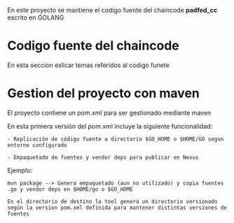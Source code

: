 En este proyecto se mantiene el codigo fuente del chaincode **padfed_cc** escrito en GOLANG

# Codigo fuente del chaincode

En esta seccion exlicar temas referidos al codigo funete

# Gestion del proyecto con maven

El proyecto contiene un pom.xml para ser gestionado mediante maven

En esta primera versión del pom.xml incluye la siguiente funcionalidad:

    - Replicación de código fuente a directorio $GO_HOME o $HOME/GO segun entorno configurado

    - Empaquetado de fuentes y vendor deps para publicar en Nexus

Ejemplo:

    mvn package --> Genera empaquetado (aun no utilizado) y copia fuentes .go y vendor deps en $HOME/go o $GO_HOME

    En el directorio de destino la tool generá un directorio versionado según la version pom.xml definida para mantener distintas versiones de fuentes

